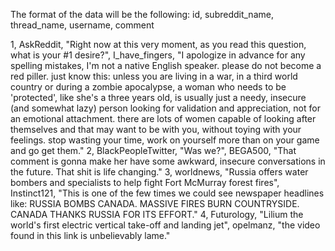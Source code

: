 The format of the data will be the following:
id, subreddit_name, thread_name, username, comment



1, AskReddit, "Right now at this very moment, as you read this question, what is your #1 desire?", I_have_fingers, "I apologize in advance for any spelling mistakes, I'm not a native English speaker. please do not become a red piller. just know this: unless you are living in a war, in a third world country or during a zombie apocalypse, a woman who needs to be 'protected', like she's a three years old, is usually just a needy, insecure (and somewhat lazy) person looking for validation and appreciation, not for an emotional attachment. there are lots of women capable of looking after themselves and that may want to be with you, without toying with your feelings. stop wasting your time, work on yourself more than on your game and go get them."
2, BlackPeopleTwitter, "Was we?", BEGA500, "That comment is gonna make her have some awkward, insecure conversations in the future. That shit is life changing."
3, worldnews, "Russia offers water bombers and specialists to help fight Fort McMurray forest fires", Instinct121, "This is one of the few times we could see newspaper headlines like: RUSSIA BOMBS CANADA. MASSIVE FIRES BURN COUNTRYSIDE. CANADA THANKS RUSSIA FOR ITS EFFORT."
4, Futurology, "Lilium the world's first electric vertical take-off and landing jet", opelmanz, "the video found in this link is unbelievably lame."
